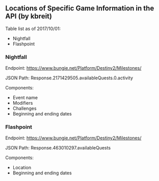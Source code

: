 ## Locations of Specific Game Information in the API (by kbreit)

Table list as of 2017/10/01:


* Nightfall
* Flashpoint

### Nightfall
Endpoint: https://www.bungie.net/Platform/Destiny2/Milestones/

JSON Path: Response.2171429505.availableQuests.0.activity

Components:
* Event name
* Modifiers
* Challenges
* Beginning and ending dates

### Flashpoint
Endpoint: https://www.bungie.net/Platform/Destiny2/Milestones/

JSON Path: Response.463010297.availableQuests

Components:
* Location
* Beginning and ending dates